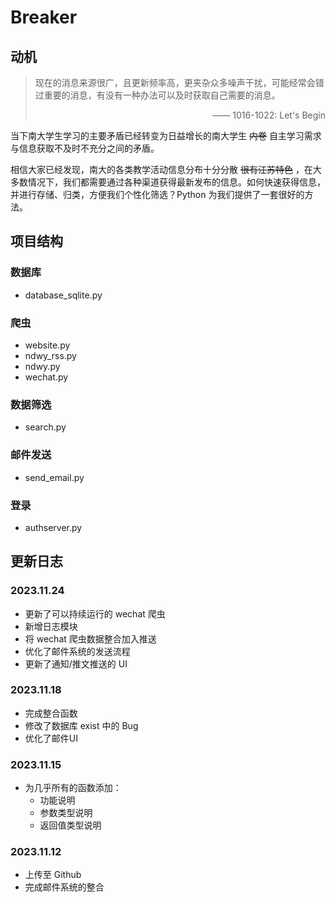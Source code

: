 # Breaker

## 动机
> 现在的消息来源很广，且更新频率高，更夹杂众多噪声干扰，可能经常会错过重要的消息，有没有一种办法可以及时获取自己需要的消息。
> <p style="text-align: right;">—— 1016-1022: Let's Begin</p>

当下南大学生学习的主要矛盾已经转变为日益增长的南大学生 ~~内卷~~ 自主学习需求与信息获取不及时不充分之间的矛盾。

相信大家已经发现，南大的各类教学活动信息分布十分分散 ~~很有江苏特色~~ ，在大多数情况下，我们都需要通过各种渠道获得最新发布的信息。如何快速获得信息，并进行存储、归类，方便我们个性化筛选？Python 为我们提供了一套很好的方法。

## 项目结构
### 数据库
- database_sqlite.py

### 爬虫
- website.py
- ndwy_rss.py
- ndwy.py
- wechat.py

### 数据筛选
- search.py

### 邮件发送
- send_email.py

### 登录
- authserver.py

## 更新日志
### 2023.11.24
- 更新了可以持续运行的 wechat 爬虫
- 新增日志模块
- 将 wechat 爬虫数据整合加入推送
- 优化了邮件系统的发送流程
- 更新了通知/推文推送的 UI

### 2023.11.18
- 完成整合函数
- 修改了数据库 exist 中的 Bug
- 优化了邮件UI

### 2023.11.15
- 为几乎所有的函数添加：
  - 功能说明
  - 参数类型说明
  - 返回值类型说明

### 2023.11.12
- 上传至 Github
- 完成邮件系统的整合